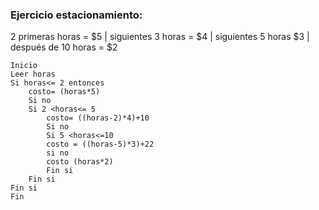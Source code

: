 ### Ejercicio estacionamiento:
2 primeras horas = $5 | siguientes 3 horas = $4 | siguientes 5 horas $3 | después de 10 horas = $2
```
Inicio
Leer horas 
Si horas<= 2 entonces
    costo= (horas*5)
    Si no
    Si 2 <horas<= 5
        costo= ((horas-2)*4)+10
        Si no
        Si 5 <horas<=10
        costo = ((horas-5)*3)+22
        si no
        costo (horas*2)
        Fin si
    Fin si
Fin si
Fin
```